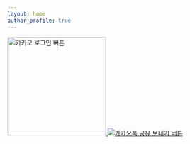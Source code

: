 ```yaml
---
layout: home
author_profile: true
---
```

<script src="https://developers.kakao.com/sdk/js/kakao.js"></script>



<a id="custom-login-btn" href="javascript:loginWithKakao()">
  <img
    src="//k.kakaocdn.net/14/dn/btroDszwNrM/I6efHub1SN5KCJqLm1Ovx1/o.jpg"
    width="222"
    alt="카카오 로그인 버튼"
  />
</a>

<a id="create-kakaotalk-sharing-btn" href="javascript:;">
  <img
    src="https://developers.kakao.com/assets/img/about/logos/kakaotalksharing/kakaotalk_sharing_btn_medium.png"
    alt="카카오톡 공유 보내기 버튼"
  />
</a>
<script type="text/javascript">
  Kakao.init("f64585f1fa831d622cdc03a67b36193c")
  Kakao.Share.createCustomButton({
    container: '#create-kakaotalk-sharing-btn',
    templateId: 79132,
    templateArgs: {
      title:
        '판교 맛집에 들르다. 다양하고 풍부한 퓨전 한정식. 깔끔한 내부 인테리어 라이언',
      description:
        '부담없는 가격에 푸짐하게 즐기는 점심메뉴 런치한정식, 불고기정식, 돼지 김치찌개 등',
      redirectTag: 'abcdefg',
      image:
        'https://www.rd.com/wp-content/uploads/2019/07/Screen-Shot-2020-07-17-at-1.01.13-PM-copy.jpg?resize=1536,1025'
    },
  })
</script>
